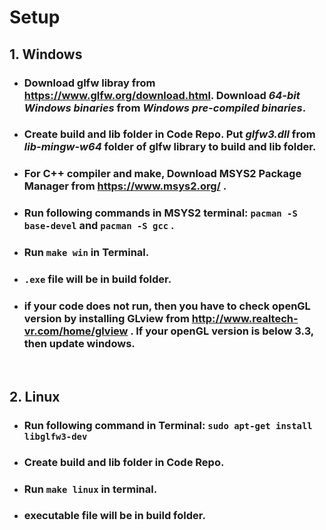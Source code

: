 
# Setup

## 1.  Windows ##

   * ### Download glfw libray from https://www.glfw.org/download.html. Download *64-bit Windows binaries* from *Windows pre-compiled binaries*. ###  
   * ### Create **build** and **lib** folder in Code Repo. Put *glfw3.dll* from *lib-mingw-w64* folder of glfw library to **build** and **lib** folder.  ###
   * ### For C++ compiler and make, Download MSYS2 Package Manager from https://www.msys2.org/ . ###  
   * ### Run following commands in MSYS2 terminal: ```pacman -S base-devel``` and ```pacman -S gcc``` . ###  
   * ### Run ```make win``` in Terminal. ###
   * ### ```.exe``` file will be in **build** folder. ###
   * ### if your code does not run, then you have to check openGL version by installing GLview from http://www.realtech-vr.com/home/glview . If your openGL version is below 3.3, then update windows. ### 
​
## 2. Linux ##

   * ### Run following command in Terminal:  ```sudo apt-get install libglfw3-dev``` ###  
   * ### Create **build** and **lib** folder in Code Repo. ###
   * ### Run ```make linux``` in terminal. ###
   * ### executable file will be in **build** folder. ###
